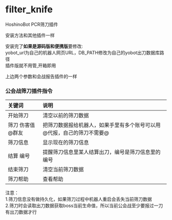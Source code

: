 # filter_knife
HoshinoBot PCR筛刀插件



安装方法和其他插件一样

安装完了**如果是源码版和便携版**要修改:  
yobot_url为自己的机器人网页URL，DB_PATH修改为自己的yobot出刀数据库路径  
插件版就不用管,开箱即用

上边两个参数和会战报告插件的一样





### 公会战筛刀插件指令

关键词|说明
:--|:--  
开始筛刀|清空以前的筛刀数据  
筛刀 伤害值 @群友|把筛刀数据报给机器人，如果手里有多个账号可以用@代报，自己的筛刀不需要@  
筛刀信息|显示现在的筛刀信息  
结算 编号|提醒筛刀信息里某人结算出刀，编号是筛刀信息里的编号
结束筛刀|清空当前筛刀数据  
筛刀帮助|查看帮助  

注意：  
1.筛刀信息没有做持久化，如果筛刀过程中机器人重启会丢失当前筛刀数据  
2.筛刀时会读取出刀数据获取boss当前生命值，所以当前公会战至少要报过一刀有出刀数据才行


